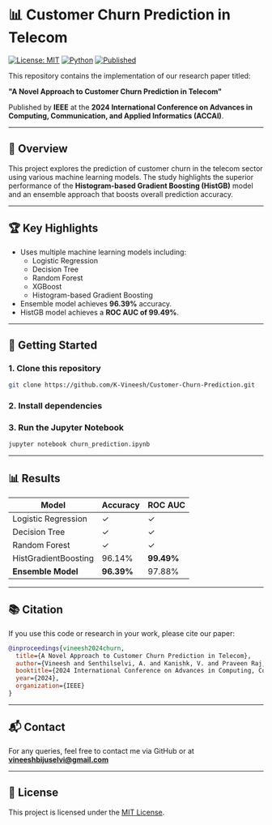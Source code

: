 # 📊 Customer Churn Prediction in Telecom

[![License: MIT](https://img.shields.io/badge/License-MIT-green.svg)](https://opensource.org/licenses/MIT)
[![Python](https://img.shields.io/badge/Python-3.8%2B-blue.svg)](https://www.python.org/)
[![Published](https://img.shields.io/badge/Published-IEEE-orange.svg)](https://ieeexplore.ieee.org/)

This repository contains the implementation of our research paper titled:

**"A Novel Approach to Customer Churn Prediction in Telecom"**

Published by **IEEE** at the **2024 International Conference on Advances in Computing, Communication, and Applied Informatics (ACCAI)**.

---

## 📌 Overview

This project explores the prediction of customer churn in the telecom sector using various machine learning models. The study highlights the superior performance of the **Histogram-based Gradient Boosting (HistGB)** model and an ensemble approach that boosts overall prediction accuracy.

---

## 🏆 Key Highlights

- Uses multiple machine learning models including:
  - Logistic Regression
  - Decision Tree
  - Random Forest
  - XGBoost
  - Histogram-based Gradient Boosting
- Ensemble model achieves **96.39%** accuracy.
- HistGB model achieves a **ROC AUC of 99.49%**.

---



## 🚀 Getting Started

### 1. Clone this repository

```bash
git clone https://github.com/K-Vineesh/Customer-Churn-Prediction.git

````

### 2. Install dependencies



### 3. Run the Jupyter Notebook

```bash
jupyter notebook churn_prediction.ipynb
```

---

## 📊 Results

| Model                | Accuracy   | ROC AUC    |
| -------------------- | ---------- | ---------- |
| Logistic Regression  | ✓          | ✓          |
| Decision Tree        | ✓          | ✓          |
| Random Forest        | ✓          | ✓          |
| HistGradientBoosting | 96.14%     | **99.49%** |
| **Ensemble Model**   | **96.39%** | 97.88%     |

---

## 📚 Citation

If you use this code or research in your work, please cite our paper:

```bibtex
@inproceedings{vineesh2024churn,
  title={A Novel Approach to Customer Churn Prediction in Telecom},
  author={Vineesh and Senthilselvi, A. and Kanishk, V. and Praveen Raj, A.},
  booktitle={2024 International Conference on Advances in Computing, Communication, and Applied Informatics (ACCAI)},
  year={2024},
  organization={IEEE}
}
```

---

## 📬 Contact

For any queries, feel free to contact me via GitHub or at **[vineeshbijuselvi@gmail.com](mailto:vineeshbijuselvi@gmail.com)**

---

## 🧾 License

This project is licensed under the [MIT License](LICENSE).


